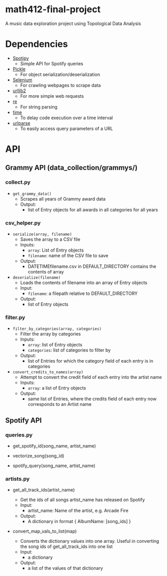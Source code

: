 # math412-final-project

A music data exploration project using Topological Data Analysis

# Dependencies

- [Spotipy](https://spotipy.readthedocs.io/en/latest/#installation)
  - Simple API for Spotify queries
- [Pickle](https://docs.python.org/3/library/pickle.html)
  - For object serialization/deserialization
- [Selenium](http://selenium-python.readthedocs.io/)
  - For crawling webpages to scrape data
- [urllib2](https://docs.python.org/2/library/urllib2.html)
  - For more simple web requests
- [re](https://docs.python.org/2/library/re.html)
  - For string parsing
- [time](https://docs.python.org/2/library/time.html)
  - To delay code execution over a time interval
- [urlparse](https://docs.python.org/2/library/urlparse.html)
  - To easily access query parameters of a URL

# API

## Grammy API (data_collection/grammys/)

### collect.py

- `get_grammy_data()`
  - Scrapes all years of Grammy award data
  - Output: 
      - list of Entry objects for all awards in all categories for all years

### csv_helper.py

- `serialize(array, filename)`
  - Saves the array to a CSV file
  - Inputs:
    - `array`: List of Entry objects
    - `filename`: name of the CSV file to save
  - Output:
    - DATETIMEfilename.csv in DEFAULT_DIRECTORY contains the contents of array
- `deserialize(filename)`
  - Loads the contents of filename into an array of Entry objects
  - Input:
    - `filename`: a filepath relative to DEFAULT_DIRECTORY
  - Output:
    - list of Entry objects
      
  
### filter.py

- `filter_by_categories(array, categories)`
  - Filter the array by categories
  - Inputs:
    - `array`: list of Entry objects
    - `categories`: list of categories to filter by
  - Output:
    - list of Entries for which the category field of each entry is in categories
- `convert_credits_to_names(array)`
  - Attempt to convert the credit field of each entry into the artist name
  - Inputs:
    - `array`: a list of Entry objects
  - Output:
    - same list of Entries, where the credits field of each entry now corresponds to an Artist name
    
## Spotify API

### queries.py

- get_spotify_id(song_name, artist_name)

- vectorize_song(song_id)

- spotify_query(song_name, artist_name)

### artists.py

- get_all_track_ids(artist_name)
  - Get the ids of all songs artist_name has released on Spotify
  - Input:
    - artist_name: Name of the artist, e.g. Arcade Fire
  - Output:
    - A dictionary in format { AlbumName: [song_ids] }

- convert_map_vals_to_list(map)
  - Converts the dictionary values into one array.  Useful in converting the song ids of get_all_track_ids into one list
  - Input:
    - a dictionary
  - Output:
    - a list of the values of that dictionary
